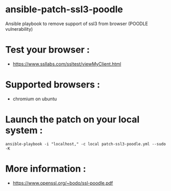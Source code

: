 ansible-patch-ssl3-poodle
=========================

Ansible playbook to remove support of ssl3 from browser (POODLE vulnerability)

# Test your browser :
- https://www.ssllabs.com/ssltest/viewMyClient.html

# Supported browsers :
- chromium on ubuntu

# Launch the patch on your local system :
    ansible-playbook -i "localhost," -c local patch-ssl3-poodle.yml --sudo -K

# More information :
- https://www.openssl.org/~bodo/ssl-poodle.pdf
